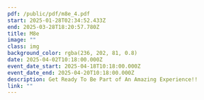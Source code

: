 ```yaml
---
pdf: /public/pdf/m8e_4.pdf
start: 2025-01-28T02:34:52.433Z
end: 2025-03-28T18:20:57.780Z
title: M8e
image: ""
class: img
background_color: rgba(236, 202, 81, 0.8)
date: 2025-04-02T10:18:00.000Z
event_date_start: 2025-04-18T10:18:00.000Z
event_date_end: 2025-04-20T10:18:00.000Z
description: Get Ready To Be Part of An Amazing Experience!!
link: ""
---
```

<object data="/pdf/m8e.pdf#toolbar=0&navpanes=0&scrollbar=0"  type="application/pdf" style="min-height:100vh;min-width:100vw"></object>
